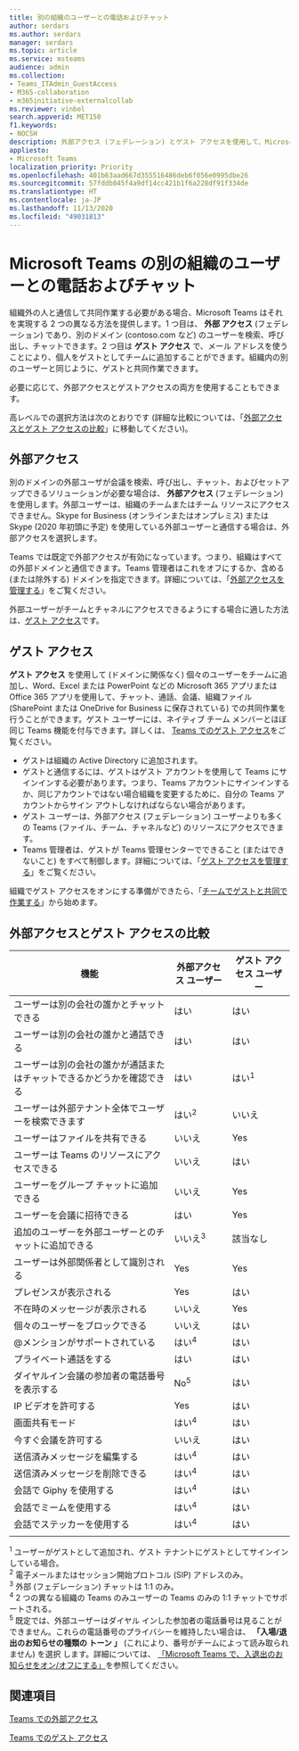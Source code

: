 ```yaml
---
title: 別の組織のユーザーとの電話およびチャット
author: serdars
ms.author: serdars
manager: serdars
ms.topic: article
ms.service: msteams
audience: admin
ms.collection:
- Teams_ITAdmin_GuestAccess
- M365-collaboration
- m365initiative-externalcollab
ms.reviewer: vinbel
search.appverid: MET150
f1.keywords:
- NOCSH
description: 外部アクセス (フェデレーション) とゲスト アクセスを使用して、Microsoft Teams で組織外のユーザーと電話およびチャットし、ユーザーを検索および追加する方法を説明します。
appliesto:
- Microsoft Teams
localization_priority: Priority
ms.openlocfilehash: 401b63aad667d355516486deb6f056e0995dbe26
ms.sourcegitcommit: 57fddb045f4a9df14cc421b1f6a228df91f334de
ms.translationtype: HT
ms.contentlocale: ja-JP
ms.lasthandoff: 11/13/2020
ms.locfileid: "49031813"
---
```

<a name="call-and-chat-with-users-from-other-organizations-in-microsoft-teams"></a>Microsoft Teams の別の組織のユーザーとの電話およびチャット
======================================================

組織外の人と通信して共同作業する必要がある場合、Microsoft Teams はそれを実現する 2 つの異なる方法を提供します。1 つ目は、 **外部 アクセス** (フェデレーション) であり、別のドメイン (contoso.com など) のユーザーを検索、呼び出し、チャットできます。2 つ目は **ゲスト アクセス** で、メール アドレスを使うことにより、個人をゲストとしてチームに追加することができます。組織内の別のユーザーと同じように、ゲストと共同作業できます。

必要に応じて、外部アクセスとゲストアクセスの両方を使用することもできます。

高レベルでの選択方法は次のとおりです (詳細な比較については、「[外部アクセスとゲスト アクセスの比較](#compare-external-and-guest-access)」に移動してください)。

## <a name="external-access"></a>外部アクセス

別のドメインの外部ユーザが会議を検索、呼び出し、チャット、およびセットアップできるソリューションが必要な場合は、 **外部アクセス** (フェデレーション) を使用します。外部ユーザーは、組織のチームまたはチーム リソースにアクセスできません。Skype for Business (オンラインまたはオンプレミス) または Skype (2020 年初頭に予定) を使用している外部ユーザーと通信する場合は、外部アクセスを選択します。 

Teams では既定で外部アクセスが有効になっています。つまり、組織はすべての外部ドメインと通信できます。Teams 管理者はこれをオフにするか、含める (または除外する) ドメインを指定できます。詳細については、「[外部アクセスを管理する](manage-external-access.md)」をご覧ください。 

外部ユーザーがチームとチャネルにアクセスできるようにする場合に適した方法は、[ゲスト アクセス](#guest-access)です。 


## <a name="guest-access"></a>ゲスト アクセス

**ゲスト アクセス** を使用して (ドメインに関係なく) 個々のユーザーをチームに追加し、Word、Excel または PowerPoint などの Microsoft 365 アプリまたは Office 365 アプリを使用して、チャット、通話、会議、組織ファイル (SharePoint または OneDrive for Business に保存されている) での共同作業を行うことができます。ゲスト ユーザーには、ネイティブ チーム メンバーとほぼ同じ Teams 機能を付与できます。詳しくは、 [Teams でのゲスト アクセス](guest-access.md)をご覧ください。

- ゲストは組織の Active Directory に追加されます。
- ゲストと通信するには、ゲストはゲスト アカウントを使用して Teams にサインインする必要があります。つまり、Teams アカウントにサインインするか、同じアカウントではない場合組織を変更するために、自分の Teams アカウントからサイン アウトしなければならない場合があります。
- ゲスト ユーザーは、外部アクセス (フェデレーション) ユーザーよりも多くの Teams (ファイル、チーム、チャネルなど) のリソースにアクセスできます。
- Teams 管理者は、ゲストが Teams 管理センターでできること (またはできないこと) をすべて制御します。詳細については、「[ゲスト アクセスを管理する](manage-guests.md)」をご覧ください。

組織でゲスト アクセスをオンにする準備ができたら、「[チームでゲストと共同で作業する](https://docs.microsoft.com/microsoft-365/solutions/collaborate-as-team)」から始めます。


## <a name="compare-external-and-guest-access"></a>外部アクセスとゲスト アクセスの比較

| 機能 | 外部アクセス ユーザー | ゲスト アクセス ユーザー |
|---------|-----------------------|--------------------|
| ユーザーは別の会社の誰かとチャットできる | はい |はい |
| ユーザーは別の会社の誰かと通話できる | はい | はい |
| ユーザーは別の会社の誰かが通話またはチャットできるかどうかを確認できる | はい | はい<sup>1</sup> |
| ユーザーは外部テナント全体でユーザーを検索できます | はい<sup>2</sup> | いいえ |
| ユーザーはファイルを共有できる | いいえ | Yes |
| ユーザーは Teams のリソースにアクセスできる | いいえ | はい |
| ユーザーをグループ チャットに追加できる | いいえ | Yes |
| ユーザーを会議に招待できる | はい | Yes |
| 追加のユーザーを外部ユーザーとのチャットに追加できる | いいえ<sup>3</sup> | 該当なし |
| ユーザーは外部関係者として識別される | Yes | Yes |
| プレゼンスが表示される | Yes | はい |
| 不在時のメッセージが表示される | いいえ | Yes |
| 個々のユーザーをブロックできる | いいえ | はい |
| @メンションがサポートされている | はい<sup>4</sup> | はい |
| プライベート通話をする | はい | はい |
| ダイヤルイン会議の参加者の電話番号を表示する | No<sup>5</sup> | はい |
| IP ビデオを許可する | Yes | はい |
| 画面共有モード | はい<sup>4</sup> | はい |
| 今すぐ会議を許可する | いいえ | はい |
| 送信済みメッセージを編集する | はい<sup>4</sup> | はい |
| 送信済みメッセージを削除できる | はい<sup>4</sup> | はい |
| 会話で Giphy を使用する | はい<sup>4</sup> | はい |
| 会話でミームを使用する | はい<sup>4</sup> | はい |
| 会話でステッカーを使用する | はい<sup>4</sup> | はい |
||||

<sup>1</sup> ユーザーがゲストとして追加され、ゲスト テナントにゲストとしてサインインしている場合。<br>
<sup>2</sup> 電子メールまたはセッション開始プロトコル (SIP) アドレスのみ。<br>
<sup>3</sup> 外部 (フェデレーション) チャットは 1:1 のみ。<br>
<sup>4</sup> 2 つの異なる組織の Teams のみユーザーの Teams のみの 1:1 チャットでサポートされる。 <br>
<sup>5</sup> 既定では、外部ユーザーはダイヤル インした参加者の電話番号は見ることができません。これらの電話番号のプライバシーを維持したい場合は、 **「入場/退出のお知らせの種類の **トーン** 」** (これにより、番号がチームによって読み取られません) を選択 します。詳細については、 [「Microsoft Teams で、入退出のお知らせをオン/オフにする」](turn-on-or-off-entry-and-exit-announcements-for-meetings-in-teams.md)を参照してください。

## <a name="related-topics"></a>関連項目

[Teams での外部アクセス](manage-external-access.md)

[Teams でのゲスト アクセス](guest-access.md)

